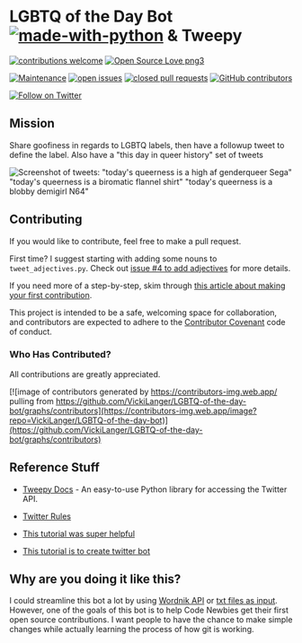 # LGBTQ of the Day Bot [![made-with-python](https://img.shields.io/badge/Made%20with-Python-1f425f.svg)](https://www.python.org/) & Tweepy

[![contributions welcome](https://img.shields.io/badge/contributions-welcome-brightgreen.svg)](https://github.com/VickiLanger/Queer-of-the-day-bot/fork)
[![Open Source Love png3](https://badges.frapsoft.com/os/v3/open-source.png?v=103)](https://github.com/ellerbrock/open-source-badges/)

[![Maintenance](https://img.shields.io/badge/Maintained%3F-yes-green.svg)](https://GitHub.com/VickiLanger/Queer-of-the-day-bot/graphs/commit-activity)
[![open issues](https://img.shields.io/github/issues/VickiLanger/Queer-of-the-day-bot.svg)](https://github.com/VickiLanger/Queer-of-the-day-bot/issues?q=is%3Aopen+is%3Aissue)
[![closed pull requests](https://img.shields.io/github/issues-pr-closed/VickiLanger/Queer-of-the-day-bot.svg)](https://github.com/VickiLanger/Queer-of-the-day-bot/pulls?q=is%3Apr+is%3Aclosed)
[![GitHub contributors](https://img.shields.io/github/contributors/VickiLanger/Queer-of-the-day-bot.svg)](https://GitHub.com/VickiLanger/Queer-of-the-day-bot/graphs/contributors/)

[![Follow on Twitter](https://img.shields.io/twitter/follow/LGBTQotd?label=Follow&style=social)](https://twitter.com/LGBTQotd)

## Mission

Share goofiness in regards to LGBTQ labels, then have a followup tweet to define the label. Also have a "this day in queer history" set of tweets


![Screenshot of tweets: "today's queerness is a high af genderqueer Sega" "today's queerness is a biromatic flannel shirt" "today's queerness is a blobby demigirl N64"](https://repository-images.githubusercontent.com/294564715/007d7100-f804-11ea-88b4-d5cc00092fcb)

## Contributing

If you would like to contribute, feel free to make a pull request.

First time? I suggest starting with adding some nouns to `tweet_adjectives.py`. Check out [issue #4 to add adjectives](https://github.com/VickiLanger/Queer-of-the-day-bot/issues/4) for more details.

If you need more of a step-by-step, skim through [this article about making your first contribution](https://dev.to/vickilanger/open-up-to-open-source-contributing-5hla).

This project is intended to be a safe, welcoming space for collaboration, and contributors are expected to adhere to the [Contributor Covenant](http://contributor-covenant.org/) code of conduct.

### Who Has Contributed?

All contributions are greatly appreciated.

[![image of contributors generated by https://contributors-img.web.app/ pulling from https://github.com/VickiLanger/LGBTQ-of-the-day-bot/graphs/contributors](https://contributors-img.web.app/image?repo=VickiLanger/LGBTQ-of-the-day-bot)](https://github.com/VickiLanger/LGBTQ-of-the-day-bot/graphs/contributors)

## Reference Stuff

- [Tweepy Docs](http://www.tweepy.org/) - An easy-to-use Python library for accessing the Twitter API.

- [Twitter Rules](https://support.twitter.com/articles/76915)

- [This tutorial was super helpful](https://dev.to/emcain/how-to-set-up-a-twitter-bot-with-python-and-heroku-1n39)

- [This tutorial is to create twitter bot](https://www.youtube.com/watch?v=W0wWwglE1Vc)

## Why are you doing it like this?

I could streamline this bot a lot by using [Wordnik API](https://developer.wordnik.com/) or [txt files as input](https://docs.python.org/3/tutorial/inputoutput.html#reading-and-writing-files). However, one of the goals of this bot is to help Code Newbies get their first open source contributions. I want people to have the chance to make simple changes while actually learning the process of how git is working.
